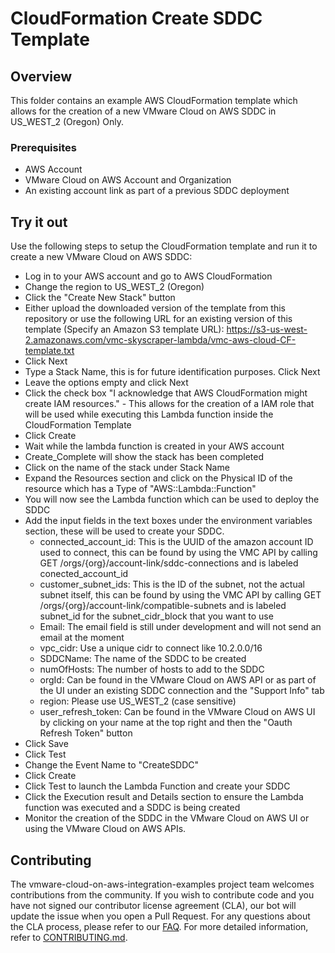 # CloudFormation Create SDDC Template

## Overview

This folder contains an example AWS CloudFormation template which allows for the creation of a new VMware Cloud on AWS SDDC in US_WEST_2 (Oregon) Only.

### Prerequisites

* AWS Account
* VMware Cloud on AWS Account and Organization
* An existing account link as part of a previous SDDC deployment

## Try it out
Use the following steps to setup the CloudFormation template and run it to create a new VMware Cloud on AWS SDDC:

* Log in to your AWS account and go to AWS CloudFormation
* Change the region to US_WEST_2 (Oregon)
* Click the "Create New Stack" button
* Either upload the downloaded version of the template from this repository or use the following URL for an existing version of this template (Specify an Amazon S3 template URL): https://s3-us-west-2.amazonaws.com/vmc-skyscraper-lambda/vmc-aws-cloud-CF-template.txt
* Click Next
* Type a Stack Name, this is for future identification purposes. Click Next
* Leave the options empty and click Next
* Click the check box "I acknowledge that AWS CloudFormation might create IAM resources." - This allows for the creation of a IAM role that will be used while executing this Lambda function inside the CloudFormation Template
* Click Create
* Wait while the lambda function is created in your AWS account
* Create_Complete will show the stack has been completed
* Click on the name of the stack under Stack Name
* Expand the Resources section and click on the Physical ID of the resource which has a Type of "AWS::Lambda::Function"
* You will now see the Lambda function which can be used to deploy the SDDC
* Add the input fields in the text boxes under the environment variables section, these will be used to create your SDDC.
    * connected_account_id: This is the UUID of the amazon account ID used to connect, this can be found by using the VMC API by calling GET /orgs/{org}/account-link/sddc-connections and is labeled conected_account_id
    * customer_subnet_ids: This is the ID of the subnet, not the actual subnet itself, this can be found by using the VMC API by calling GET /orgs/{org}/account-link/compatible-subnets and is labeled subnet_id for the subnet_cidr_block that you want to use
    * Email: The email field is still under development and will not send an email at the moment
    * vpc_cidr: Use a unique cidr to connect like 10.2.0.0/16
    * SDDCName: The name of the SDDC to be created
    * numOfHosts: The number of hosts to add to the SDDC
    * orgId: Can be found in the VMware Cloud on AWS API or as part of the UI under an existing SDDC connection and the "Support Info" tab
    * region: Please use US_WEST_2 (case sensitive)
    * user_refresh_token: Can be found in the VMware Cloud on AWS UI by clicking on your name at the top right and then the "Oauth Refresh Token" button
* Click Save
* Click Test
* Change the Event Name to "CreateSDDC"
* Click Create
* Click Test to launch the Lambda Function and create your SDDC
* Click the Execution result and Details section to ensure the Lambda function was executed and a SDDC is being created
* Monitor the creation of the SDDC in the VMware Cloud on AWS UI or using the VMware Cloud on AWS APIs.


## Contributing

The vmware-cloud-on-aws-integration-examples project team welcomes contributions from the community. If you wish to contribute code and you have not
signed our contributor license agreement (CLA), our bot will update the issue when you open a Pull Request. For any
questions about the CLA process, please refer to our [FAQ](https://cla.vmware.com/faq). For more detailed information,
refer to [CONTRIBUTING.md](CONTRIBUTING.md).